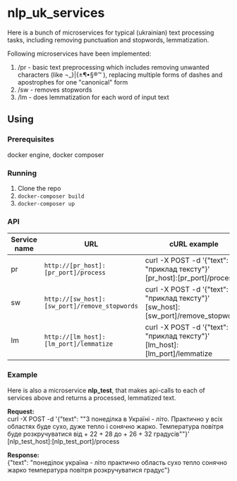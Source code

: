 # nlp_uk_services
Here is a bunch of microservices for typical (ukrainian) text processing tasks, including removing punctuation and stopwords, lemmatization.

Following microservices have been implemented:
1. /pr - basic text preprocessing which includes removing unwanted characters (like ¬_}|{±¶•§®™ ), replacing multiple forms of dashes and apostrophes for one "canonical" form
2. /sw - removes stopwords
3. /lm - does lemmatization for each word of input text

## Using
### Prerequisites
docker engine, docker composer

### Running
1. Clone the repo
2. ``docker-composer build``
3. ``docker-composer up``

### API
|Service name|URL|cURL example|
|------------|---|------|
|pr|``http://[pr_host]:[pr_port]/process``|curl -X POST -d '{"text": "приклад тексту"}' [pr_host]:[pr_port]/process|
|sw|``http://[sw_host]:[sw_port]/remove_stopwords``|curl -X POST -d '{"text": "приклад тексту"}' [sw_host]:[sw_port]/remove_stopwords|
|lm|``http://[lm_host]:[lm_port]/lemmatize``|curl -X POST -d '{"text": "приклад тексту"}' [lm_host]:[lm_port]/lemmatize|

### Example
Here is also a microservice **nlp_test**, that makes api-calls to each of services above and returns a processed, lemmatized text.

**Request:**</br>
curl -X POST -d '{"text": "\"З понеділка в Україні - літо. Практично у всіх областях буде сухо, дуже тепло і сонячно жарко. Температура повітря буде розкручуватися від + 22 + 28 до + 26 + 32 градусів\""}' [nlp_test_host]:[nlp_test_port]/process

**Response:**</br>
{"text": "понеділок україна - літо практично область сухо тепло сонячно жарко температура повітря розкручуватися градус"}
